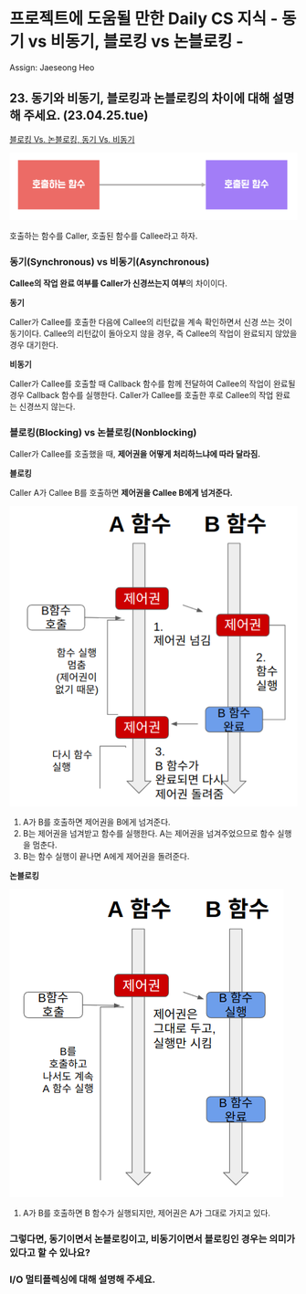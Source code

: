 # 프로젝트에 도움될 만한 Daily CS 지식 - 동기 vs 비동기, 블로킹 vs 논블로킹 -

Assign: Jaeseong Heo

## **23. 동기와 비동기, 블로킹과 논블로킹의 차이에 대해 설명해 주세요. (23.04.25.tue)**

[블로킹 Vs. 논블로킹, 동기 Vs. 비동기](https://velog.io/@nittre/블로킹-Vs.-논블로킹-동기-Vs.-비동기)

![Caller vs Callee.png](Operating%20System%20a99f5b39bffe4b3ca690f503f1ec14f6/Caller_vs_Callee.png)

호출하는 함수를 Caller, 호출된 함수를 Callee라고 하자.

### 동기(Synchronous) vs 비동기(Asynchronous)

**Callee의 작업 완료 여부를 Caller가 신경쓰는지 여부**의 차이이다.

**동기**

Caller가 Callee를 호출한 다음에 Callee의 리턴값을 계속 확인하면서 신경 쓰는 것이 동기이다. Callee의 리턴값이 돌아오지 않을 경우, 즉 Callee의 작업이 완료되지 않았을 경우 대기한다.

**비동기**

Caller가 Callee를 호출할 때 Callback 함수를 함께 전달하여 Callee의 작업이 완료될 경우 Callback 함수를 실행한다. Caller가 Callee를 호출한 후로 Callee의 작업 완료는 신경쓰지 않는다.

### 블로킹(Blocking) vs 논블로킹(Nonblocking)

Caller가 Callee를 호출했을 때, **제어권을 어떻게 처리하느냐에 따라 달라짐.**

**블로킹**

Caller A가 Callee B를 호출하면 **제어권을 Callee B에게 넘겨준다.**

![blocking.png](Operating%20System%20a99f5b39bffe4b3ca690f503f1ec14f6/blocking.png)

1. A가 B를 호출하면 제어권을 B에게 넘겨준다.
2. B는 제어권을 넘겨받고 함수를 실행한다. A는 제어권을 넘겨주었으므로 함수 실행을 멈춘다.
3. B는 함수 실행이 끝나면 A에게 제어권을 돌려준다.

**논블로킹**

![non-blocking.png](Operating%20System%20a99f5b39bffe4b3ca690f503f1ec14f6/non-blocking.png)

1. A가 B를 호출하면 B 함수가 실행되지만, 제어권은 A가 그대로 가지고 있다.

### 그렇다면, 동기이면서 논블로킹이고, 비동기이면서 블로킹인 경우는 의미가 있다고 할 수 있나요?

### I/O 멀티플렉싱에 대해 설명해 주세요.